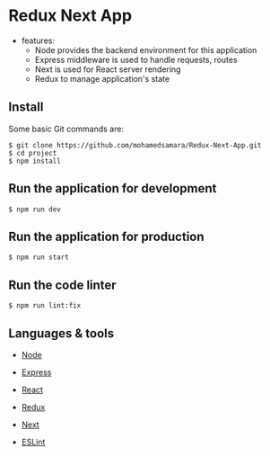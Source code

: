# Redux Next App

* features:
  * Node provides the backend environment for this application
  * Express middleware is used to handle requests, routes
  * Next is used for React server rendering
  * Redux to manage application's state



## Install

Some basic Git commands are:

```
$ git clone https://github.com/mohamedsamara/Redux-Next-App.git
$ cd project
$ npm install

```


## Run the application for development

```
$ npm run dev

```

## Run the application for production

```
$ npm run start

```

## Run the code linter

```
$ npm run lint:fix

```

## Languages & tools

- [Node](https://nodejs.org/en/)

- [Express](https://expressjs.com/)

- [React](https://reactjs.org/)

- [Redux](https://redux.js.org/)

- [Next](https://nextjs.org/)

- [ESLint](https://eslint.org/)


